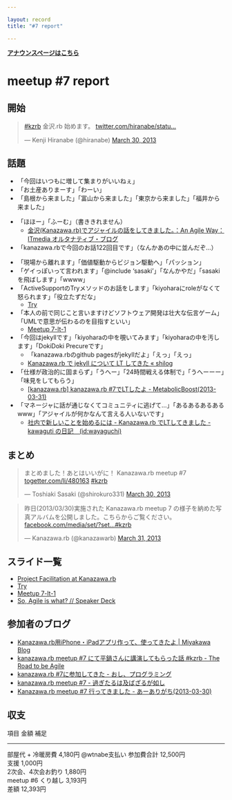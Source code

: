 ```yaml
---

layout: record
title: "#7 report"

---
```


<p> <a href="./"><strong>アナウンスページはこちら</strong></a></p>

meetup #7 report
=================

開始
----

<blockquote class="twitter-tweet">
<p>
<a href="https://twitter.com/search/%23kzrb">#kzrb</a> 金沢.rb
始めます。
<a href="http://t.co/5Rv8Y1N0Nj" title="http://twitter.com/hiranabe/status/317848334951919616/photo/1">twitter.com/hiranabe/statu…</a></p>—
Kenji Hiranabe (@hiranabe)
<a href="https://twitter.com/hiranabe/status/317848334951919616">March
30, 2013</a></blockquote>

<script async src="//platform.twitter.com/widgets.js" charset="utf-8">
</script>
話題
----

-   「今回はいつもに増して集まりがいいねぇ」
-   「お土産ありまーす」「わーい」
-   「島根から来ました」「富山から来ました」「東京から来ました」「福井から来ました」

<!-- -->

-   「ほほー」「ふーむ」（書ききれません）
    -   [金沢(Kanazawa.rb)でアジャイルの話をしてきました。：An Agile
        Way：ITmedia
        オルタナティブ・ブログ](http://blogs.itmedia.co.jp/hiranabe/2013/03/agile-talk-at-kanazawarb.html)
-   「kanazawa.rbで今回のお話122回目です」（なんかあの中に並んだぞ…）

<!-- -->

-   「現場から離れます」「価値駆動からビジョン駆動へ」「パッション」
-   「ゲイっぽいって言われます」「@include
    ‘sasaki’」「なんかやだ」「sasakiを飛ばします」「wwww」
-   「ActiveSupportのTryメソッドのお話をします」「kiyoharaにroleがなくて怒られます」「役立たずだな」
    -   [Try](http://www.slideshare.net/yizawa/try-17934332)
-   「本人の前で同じこと言いますけどソフトウェア開発は壮大な伝言ゲーム」「UMLで意思が伝わるのを目指すといい」
    -   [Meetup
        7-lt-1](http://www.slideshare.net/okamototakuyasr2/meetup-7lt1)
-   「今回はjekyllです」「kiyoharaの中を覗いてみます」「kiyoharaの中を汚します」「DokiDoki
    Precureです」
    -   「kanazawa.rbのgithub pagesがjekyllだよ」「えっ」「えっ」
    -   [Kanazawa.rb で jekyll について LT してきた «
        shilog](http://www.shirokuro331.net/cobalt/?p=863)
-   「仕様が政治的に固まらず」「うへー」「24時間戦える体制で」「うへーーー」「味見をしてもらう」
    -   <span lang="LT">[[kanazawa.rb] kanazawa.rb #7でLTしたよ -
        MetabolicBoost(2013-03-31)](http://blog.phalanxware.com/20130331.html#p01)</span>
-   「マネージャに話が通じなくてコミュニティに逃げて…」「あるあるあるあるwww」「アジャイルが何かなんて言える人いないです」
    -   [社内で新しいことを始めるには - Kanazawa.rb でLTしてきました -
        kawaguti
        の日記　(id:wayaguchi)](http://d.hatena.ne.jp/wayaguchi/20130331/1364679280)

まとめ
------

<blockquote class="twitter-tweet">
<p>
まとめました！あとはいいがに！ Kanazawa.rb meetup #7
<a href="http://t.co/3QpO42x5yy" title="http://togetter.com/li/480163">togetter.com/li/480163</a>
<a href="https://twitter.com/search/%23kzrb">#kzrb</a></p>— Toshiaki
Sasaki (@shirokuro331)
<a href="https://twitter.com/shirokuro331/status/318141101229895682">March
30, 2013</a></blockquote>

<script async src="//platform.twitter.com/widgets.js" charset="utf-8">
</script>
<blockquote class="twitter-tweet">
<p>
昨日(2013/03/30)実施された Kanazawa.rb meetup 7
の様子を納めた写真アルバムを公開しました。こちらからご覧ください。<a href="https://t.co/PVCK6kl9t1" title="https://www.facebook.com/media/set/?set=a.517668398275601">facebook.com/media/set/?set…</a><a href="https://twitter.com/search/%23kzrb">#kzrb</a></p>—
Kanazawa.rb (@kanazawarb)
<a href="https://twitter.com/kanazawarb/status/318183622328844289">March
31, 2013</a></blockquote>

<script async src="//platform.twitter.com/widgets.js" charset="utf-8">
</script>
スライド一覧
------------

-   [Project Facilitation at
    Kanazawa.rb](http://www.slideshare.net/hiranabe/project-facilitation-at-kanazawarb)
-   [Try](http://www.slideshare.net/yizawa/try-17934332)
-   [Meetup
    7-lt-1](http://www.slideshare.net/okamototakuyasr2/meetup-7lt1)
-   [So, Agile is what? // Speaker
    Deck](https://speakerdeck.com/kawaguti/so-agile-is-what)

参加者のブログ
--------------

-   [Kanazawa.rb用iPhone・iPadアプリ作って、使ってきたよ | Miyakawa
    Blog](http://miyakawa.me/?p=3764)
-   [kanazawa.rb meetup #7 にて平鍋さんに講演してもらった話 #kzrb -
    The Road to be
    Agile](http://libero18.hatenablog.jp/entry/2013/03/31/152620)
-   [kanazawa.rb #7に参加してきた -
    おし、プログラミング](http://d.hatena.ne.jp/ichhi/20130331/1364742378)
-   [kanazawa.rb meetup #7 -
    過ぎたるは及ばざるが如し](http://cotton-desu.hatenablog.com/entry/2013/03/31/232338)
-   [Kanazawa.rb meetup #7 行ってきました -
    あーありがち(2013-03-30)](http://aligach.net/diary/20130330.html#p01)

収支
----

  項目                  金額       補足
  --------------------- ---------- ---------------
  部屋代 + 冷暖房費     4,180円    @wtnabe支払い
  参加費合計            12,500円   
  支援                  1,000円    
  2次会、4次会お釣り    1,880円    
  meetup #6 くり越し   3,193円    
  差額                  12,393円   


